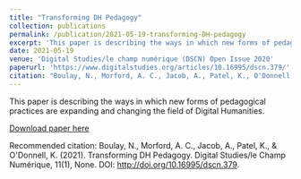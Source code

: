 ```yaml
---
title: "Transforming DH Pedagogy"
collection: publications
permalink: /publication/2021-05-19-transforming-DH-pedagogy
excerpt: 'This paper is describing the ways in which new forms of pedagogical practices are expanding and changing the field of Digital Humanities.'
date: 2021-05-19
venue: 'Digital Studies/le champ numérique (DSCN) Open Issue 2020'
paperurl: 'https://www.digitalstudies.org/articles/10.16995/dscn.379/'
citation: "Boulay, N., Morford, A. C., Jacob, A., Patel, K., O'Donnell, K. (2021). &quot;Transforming DH Pedagogy.&quot; <i> Digital Studies/le Champ Numérique</i>. 11(1)."
---
```

This paper is describing the ways in which new forms of pedagogical practices are expanding and changing the field of Digital Humanities.

[Download paper here](https://www.digitalstudies.org/articles/10.16995/dscn.379)

Recommended citation: Boulay, N., Morford, A. C., Jacob, A., Patel, K., & O'Donnell, K. (2021). Transforming DH Pedagogy. Digital Studies/le Champ Numérique, 11(1), None. DOI: http://doi.org/10.16995/dscn.379.
